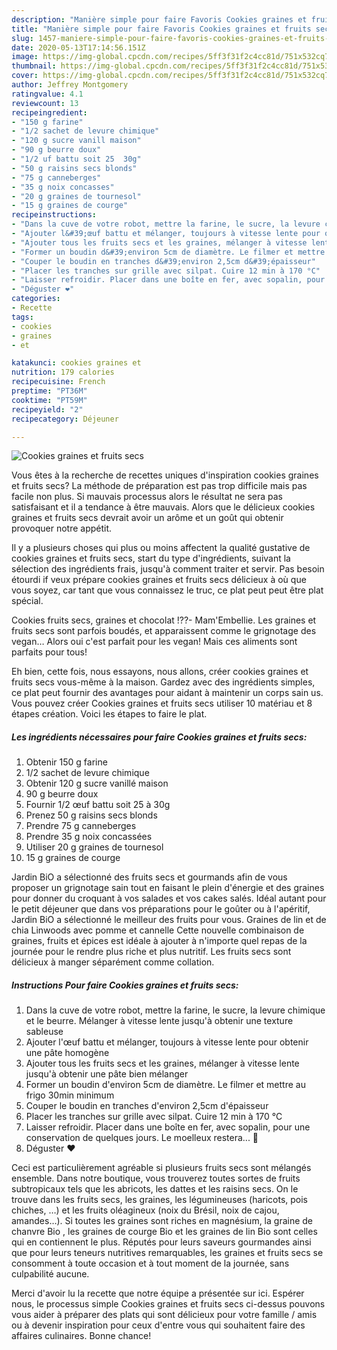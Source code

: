 ```yaml
---
description: "Manière simple pour faire Favoris Cookies graines et fruits secs"
title: "Manière simple pour faire Favoris Cookies graines et fruits secs"
slug: 1457-maniere-simple-pour-faire-favoris-cookies-graines-et-fruits-secs
date: 2020-05-13T17:14:56.151Z
image: https://img-global.cpcdn.com/recipes/5ff3f31f2c4cc81d/751x532cq70/cookies-graines-et-fruits-secs-photo-principale-de-la-recette.jpg
thumbnail: https://img-global.cpcdn.com/recipes/5ff3f31f2c4cc81d/751x532cq70/cookies-graines-et-fruits-secs-photo-principale-de-la-recette.jpg
cover: https://img-global.cpcdn.com/recipes/5ff3f31f2c4cc81d/751x532cq70/cookies-graines-et-fruits-secs-photo-principale-de-la-recette.jpg
author: Jeffrey Montgomery
ratingvalue: 4.1
reviewcount: 13
recipeingredient:
- "150 g farine"
- "1/2 sachet de levure chimique"
- "120 g sucre vanill maison"
- "90 g beurre doux"
- "1/2 uf battu soit 25  30g"
- "50 g raisins secs blonds"
- "75 g canneberges"
- "35 g noix concasses"
- "20 g graines de tournesol"
- "15 g graines de courge"
recipeinstructions:
- "Dans la cuve de votre robot, mettre la farine, le sucre, la levure chimique et le beurre. Mélanger à vitesse lente jusqu&#39;à obtenir une texture sableuse"
- "Ajouter l&#39;œuf battu et mélanger, toujours à vitesse lente pour obtenir une pâte homogène"
- "Ajouter tous les fruits secs et les graines, mélanger à vitesse lente jusqu&#39;à obtenir une pâte bien mélanger"
- "Former un boudin d&#39;environ 5cm de diamètre. Le filmer et mettre au frigo 30min minimum"
- "Couper le boudin en tranches d&#39;environ 2,5cm d&#39;épaisseur"
- "Placer les tranches sur grille avec silpat. Cuire 12 min à 170 °C"
- "Laisser refroidir. Placer dans une boîte en fer, avec sopalin, pour une conservation de quelques jours. Le moelleux restera... 🤤"
- "Déguster ❤️"
categories:
- Recette
tags:
- cookies
- graines
- et

katakunci: cookies graines et 
nutrition: 179 calories
recipecuisine: French
preptime: "PT36M"
cooktime: "PT59M"
recipeyield: "2"
recipecategory: Déjeuner

---
```



![Cookies graines et fruits secs](https://img-global.cpcdn.com/recipes/5ff3f31f2c4cc81d/751x532cq70/cookies-graines-et-fruits-secs-photo-principale-de-la-recette.jpg)

Vous êtes à la recherche de recettes uniques d'inspiration cookies graines et fruits secs? La méthode de préparation est pas trop difficile mais pas facile non plus. Si mauvais processus alors le résultat ne sera pas satisfaisant et il a tendance à être mauvais. Alors que le délicieux cookies graines et fruits secs devrait avoir un arôme et un goût qui obtenir provoquer notre appétit.

Il y a plusieurs choses qui plus ou moins affectent la qualité gustative de cookies graines et fruits secs, start du type d'ingrédients, suivant la sélection des ingrédients frais, jusqu'à comment traiter et servir. Pas besoin étourdi if veux prépare cookies graines et fruits secs délicieux à où que vous soyez, car tant que vous connaissez le truc, ce plat peut peut être plat spécial.

Cookies fruits secs, graines et chocolat !??- Mam&#39;Embellie. Les graines et fruits secs sont parfois boudés, et apparaissent comme le grignotage des vegan… Alors oui c&#39;est parfait pour les vegan! Mais ces aliments sont parfaits pour tous!


Eh bien, cette fois, nous essayons, nous allons, créer cookies graines et fruits secs vous-même à la maison. Gardez avec des ingrédients simples, ce plat peut fournir des avantages pour aidant à maintenir un corps sain us. Vous pouvez créer Cookies graines et fruits secs utiliser 10 matériau et 8 étapes création. Voici les étapes to faire le plat.

<!--inarticleads1-->

##### Les ingrédients nécessaires pour faire Cookies graines et fruits secs:

1. Obtenir 150 g farine
1.  1/2 sachet de levure chimique
1. Obtenir 120 g sucre vanillé maison
1.  90 g beurre doux
1. Fournir 1/2 œuf battu soit 25 à 30g
1. Prenez 50 g raisins secs blonds
1. Prendre 75 g canneberges
1. Prendre 35 g noix concassées
1. Utiliser 20 g graines de tournesol
1.  15 g graines de courge


Jardin BiO a sélectionné des fruits secs et gourmands afin de vous proposer un grignotage sain tout en faisant le plein d&#39;énergie et des graines pour donner du croquant à vos salades et vos cakes salés. Idéal autant pour le petit déjeuner que dans vos préparations pour le goûter ou à l&#39;apéritif, Jardin BiO a sélectionné le meilleur des fruits pour vous. Graines de lin et de chia Linwoods avec pomme et cannelle Cette nouvelle combinaison de graines, fruits et épices est idéale à ajouter à n&#39;importe quel repas de la journée pour le rendre plus riche et plus nutritif. Les fruits secs sont délicieux à manger séparément comme collation. 

<!--inarticleads2-->

##### Instructions Pour faire Cookies graines et fruits secs:

1. Dans la cuve de votre robot, mettre la farine, le sucre, la levure chimique et le beurre. Mélanger à vitesse lente jusqu&#39;à obtenir une texture sableuse
1. Ajouter l&#39;œuf battu et mélanger, toujours à vitesse lente pour obtenir une pâte homogène
1. Ajouter tous les fruits secs et les graines, mélanger à vitesse lente jusqu&#39;à obtenir une pâte bien mélanger
1. Former un boudin d&#39;environ 5cm de diamètre. Le filmer et mettre au frigo 30min minimum
1. Couper le boudin en tranches d&#39;environ 2,5cm d&#39;épaisseur
1. Placer les tranches sur grille avec silpat. Cuire 12 min à 170 °C
1. Laisser refroidir. Placer dans une boîte en fer, avec sopalin, pour une conservation de quelques jours. Le moelleux restera... 🤤
1. Déguster ❤️


Ceci est particulièrement agréable si plusieurs fruits secs sont mélangés ensemble. Dans notre boutique, vous trouverez toutes sortes de fruits subtropicaux tels que les abricots, les dattes et les raisins secs. On le trouve dans les fruits secs, les graines, les légumineuses (haricots, pois chiches, …) et les fruits oléagineux (noix du Brésil, noix de cajou, amandes…). Si toutes les graines sont riches en magnésium, la graine de chanvre Bio , les graines de courge Bio et les graines de lin Bio sont celles qui en contiennent le plus. Réputés pour leurs saveurs gourmandes ainsi que pour leurs teneurs nutritives remarquables, les graines et fruits secs se consomment à toute occasion et à tout moment de la journée, sans culpabilité aucune. 


Merci d'avoir lu la recette que notre équipe a présentée sur ici. Espérer nous, le processus simple Cookies graines et fruits secs ci-dessus pouvons vous aider à préparer des plats qui sont délicieux pour votre famille / amis ou à devenir inspiration pour ceux d'entre vous qui souhaitent faire des affaires culinaires. Bonne chance!
